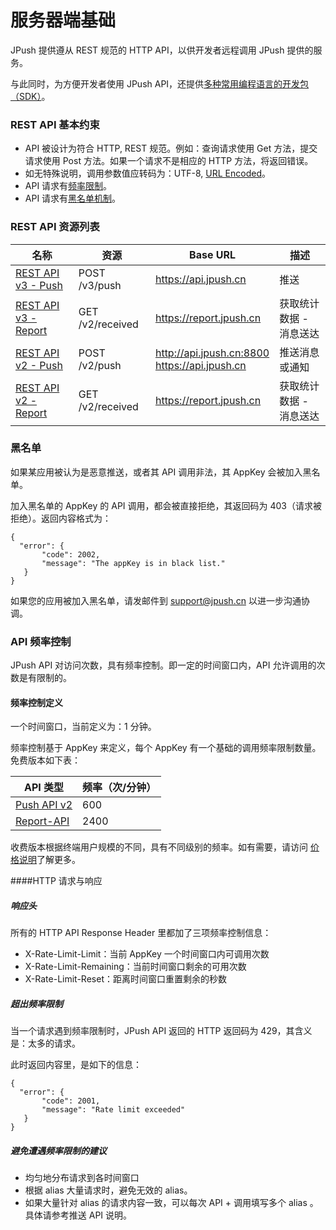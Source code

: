 # 服务器端基础

JPush 提供遵从 REST 规范的 HTTP API，以供开发者远程调用 JPush 提供的服务。

与此同时，为方便开发者使用 JPush API，还提供[多种常用编程语言的开发包（SDK）](../server_sdks)。


### REST API 基本约束

* API 被设计为符合 HTTP, REST 规范。例如：查询请求使用 Get 方法，提交请求使用 Post 方法。如果一个请求不是相应的 HTTP 方法，将返回错误。
* 如无特殊说明，调用参数值应转码为：UTF-8, [URL Encoded](http://en.wikipedia.org/wiki/Percent_encoding)。
* API 请求有[频率限制](#rate_limiting)。
* API 请求有[黑名单机制](#black_list)。


### REST API 资源列表
<a name="api_resources"></a>

| 名称 | 	资源 | Base URL	 |描述|
| ------------ | ------------- | ------------ |----------------|
| [REST API v3 - Push](../rest_api_v3_push)	 | POST /v3/push  | https://api.jpush.cn | 推送 |
| [REST API v3 - Report](../rest_api_v3_report) | GET /v2/received  | https://report.jpush.cn | 获取统计数据 - 消息送达 |
| [REST API v2 - Push](../rest_api_v2_push)  | POST /v2/push  | http://api.jpush.cn:8800 <br /> https://api.jpush.cn | 推送消息或通知|
| [REST API v2 - Report](../rest_api_v2_report) | GET /v2/received  | https://report.jpush.cn | 获取统计数据 - 消息送达 |

### 黑名单
<a name="black_list"></a>

如果某应用被认为是恶意推送，或者其 API 调用非法，其 AppKey 会被加入黑名单。

加入黑名单的 AppKey 的 API 调用，都会被直接拒绝，其返回码为 403（请求被拒绝）。返回内容格式为：

	{
	  "error": {
	       "code": 2002, 
	       "message": "The appKey is in black list."
	   }
	}
 
如果您的应用被加入黑名单，请发邮件到 <support@jpush.cn> 以进一步沟通协调。

### API 频率控制
<a name="rate_limiting"></a>
JPush API 对访问次数，具有频率控制。即一定的时间窗口内，API 允许调用的次数是有限制的。

#### 频率控制定义

一个时间窗口，当前定义为：1 分钟。

频率控制基于 AppKey 来定义，每个 AppKey 有一个基础的调用频率限制数量。免费版本如下表：

|API 类型|频率（次/分钟）|
|-|-|
|[Push API v2](../push_api_v2)|600|
|[Report-API](../report_api)	|2400|

收费版本根据终端用户规模的不同，具有不同级别的频率。如有需要，请访问 [价格说明](价格说明)了解更多。

####HTTP 请求与响应

##### 响应头

所有的 HTTP API Response Header 里都加了三项频率控制信息：

+ X-Rate-Limit-Limit：当前 AppKey 一个时间窗口内可调用次数
+ X-Rate-Limit-Remaining：当前时间窗口剩余的可用次数
+ X-Rate-Limit-Reset：距离时间窗口重置剩余的秒数

##### 超出频率限制

当一个请求遇到频率限制时，JPush API 返回的 HTTP 返回码为 429，其含义是：太多的请求。

此时返回内容里，是如下的信息：

	{
	  "error": {
	       "code": 2001, 
	       "message": "Rate limit exceeded"
	   }
	}
	
##### 避免遭遇频率限制的建议

+ 均匀地分布请求到各时间窗口
+ 根据 alias 大量请求时，避免无效的 alias。
+ 如果大量针对 alias 的请求内容一致，可以每次 API + 调用填写多个 alias 。具体请参考推送 API 说明。


